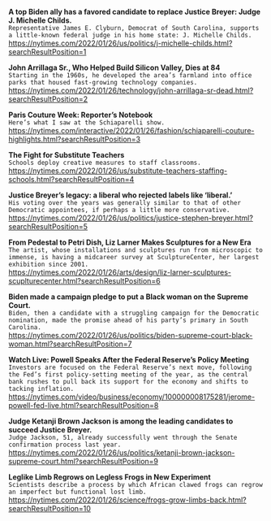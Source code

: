 **A top Biden ally has a favored candidate to replace Justice Breyer: Judge J. Michelle Childs.**\
`Representative James E. Clyburn, Democrat of South Carolina, supports a little-known federal judge in his home state: J. Michelle Childs.`\
https://nytimes.com/2022/01/26/us/politics/j-michelle-childs.html?searchResultPosition=1

**John Arrillaga Sr., Who Helped Build Silicon Valley, Dies at 84**\
`Starting in the 1960s, he developed the area’s farmland into office parks that housed fast-growing technology companies.`\
https://nytimes.com/2022/01/26/technology/john-arrillaga-sr-dead.html?searchResultPosition=2

**Paris Couture Week: Reporter’s Notebook**\
`Here’s what I saw at the Schiaparelli show.`\
https://nytimes.com/interactive/2022/01/26/fashion/schiaparelli-couture-highlights.html?searchResultPosition=3

**The Fight for Substitute Teachers**\
`Schools deploy creative measures to staff classrooms.`\
https://nytimes.com/2022/01/26/us/substitute-teachers-staffing-schools.html?searchResultPosition=4

**Justice Breyer’s legacy: a liberal who rejected labels like ‘liberal.’**\
`His voting over the years was generally similar to that of other Democratic appointees, if perhaps a little more conservative.`\
https://nytimes.com/2022/01/26/us/politics/justice-stephen-breyer.html?searchResultPosition=5

**From Pedestal to Petri Dish, Liz Larner Makes Sculptures for a New Era**\
`The artist, whose installations and sculptures run from microscopic to immense, is having a midcareer survey at SculptureCenter, her largest exhibition since 2001.`\
https://nytimes.com/2022/01/26/arts/design/liz-larner-sculptures-scuplturecenter.html?searchResultPosition=6

**Biden made a campaign pledge to put a Black woman on the Supreme Court.**\
`Biden, then a candidate with a struggling campaign for the Democratic nomination, made the promise ahead of his party’s primary in South Carolina.`\
https://nytimes.com/2022/01/26/us/politics/biden-supreme-court-black-woman.html?searchResultPosition=7

**Watch Live: Powell Speaks After the Federal Reserve’s Policy Meeting**\
`Investors are focused on the Federal Reserve’s next move, following the Fed’s first policy-setting meeting of the year, as the central bank rushes to pull back its support for the economy and shifts to tacking inflation.`\
https://nytimes.com/video/business/economy/100000008175281/jerome-powell-fed-live.html?searchResultPosition=8

**Judge Ketanji Brown Jackson is among the leading candidates to succeed Justice Breyer.**\
`Judge Jackson, 51, already successfully went through the Senate confirmation process last year.`\
https://nytimes.com/2022/01/26/us/politics/ketanji-brown-jackson-supreme-court.html?searchResultPosition=9

**Leglike Limb Regrows on Legless Frogs in New Experiment**\
`Scientists describe a process by which African clawed frogs can regrow an imperfect but functional lost limb.`\
https://nytimes.com/2022/01/26/science/frogs-grow-limbs-back.html?searchResultPosition=10

